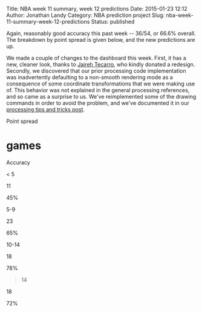 Title: NBA week 11 summary, week 12 predictions
Date: 2015-01-23 12:12
Author: Jonathan Landy
Category: NBA prediction project
Slug: nba-week-11-summary-week-12-predictions
Status: published

Again, reasonably good accuracy this past week -- 36/54, or 66.6% overall. The breakdown by point spread is given below, and the new predictions are up.

We made a couple of changes to the dashboard this week. First, it has a new, cleaner look, thanks to [Jaireh Tecarro](http://www.jairehtecarro.com/), who kindly donated a redesign. Secondly, we discovered that our prior processing code implementation was inadvertently defaulting to a non-smooth rendering mode as a consequence of some coordinate transformations that we were making use of. This behavior was not explained in the general processing references, and so came as a surprise to us. We've reimplemented some of the drawing commands in order to avoid the problem, and we've documented it in our [processing tips and tricks post](http://efavdb.com/processing-and-processing-js-tips-and-tricks/).  
  
  

Point spread

# games

Accuracy

< 5

11

45%

5-9

23

65%

10-14

18

78%

>14

18

72%

  

